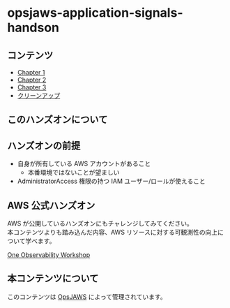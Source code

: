 # opsjaws-application-signals-handson

## コンテンツ

- [Chapter 1](./docs/chap1.md)
- [Chapter 2](./docs/chap2.md)
- [Chapter 3](./docs/chap3.md)
- [クリーンアップ](./docs/chap4.md)


## このハンズオンについて


## ハンズオンの前提

- 自身が所有している AWS アカウントがあること
  - 本番環境ではないことが望ましい
- AdministratorAccess 権限の持つ IAM ユーザー/ロールが使えること

## AWS 公式ハンズオン

AWS が公開しているハンズオンにもチャレンジしてみてください。  
本コンテンツよりも踏み込んだ内容、AWS リソースに対する可観測性の向上について学べます。  

[One Observability Workshop](https://catalog.us-east-1.prod.workshops.aws/workshops/31676d37-bbe9-4992-9cd1-ceae13c5116c/en-US/aws-native/app-monitoring/application-signals)  

## 本コンテンツについて

このコンテンツは [OpsJAWS](https://opsjaws.connpass.com/) によって管理されています。  
